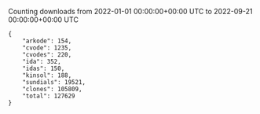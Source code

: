 
Counting downloads from 2022-01-01 00:00:00+00:00 UTC to 2022-09-21 00:00:00+00:00 UTC

```
{
    "arkode": 154,
    "cvode": 1235,
    "cvodes": 220,
    "ida": 352,
    "idas": 150,
    "kinsol": 188,
    "sundials": 19521,
    "clones": 105809,
    "total": 127629
}
```
